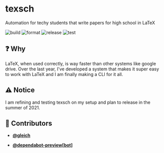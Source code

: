 <!-- DO NOT REMOVE - contributor_list:data:start:["gleich", "dependabot-preview[bot]"]:end -->

# texsch

Automation for techy students that write papers for high school in LaTeX

![build](https://github.com/gleich/texsch/workflows/build/badge.svg)
![format](https://github.com/gleich/texsch/workflows/format/badge.svg)
![release](https://github.com/gleich/texsch/workflows/release/badge.svg)
![test](https://github.com/gleich/texsch/workflows/test/badge.svg)

## ❓ Why

LaTeX, when used correctly, is way faster than other systems like google drive. Over the last year, I've developed a system that makes it super easy to work with LaTeX and I am finally making a CLI for it all.

## ⚠️ Notice

I am refining and testing texsch on my setup and plan to release in the summer of 2021.

<!-- DO NOT REMOVE - contributor_list:start -->
## 👥 Contributors


- **[@gleich](https://github.com/gleich)**

- **[@dependabot-preview[bot]](https://github.com/apps/dependabot-preview)**

<!-- DO NOT REMOVE - contributor_list:end -->
